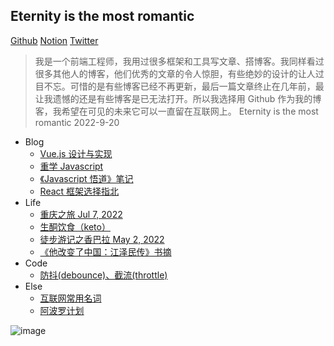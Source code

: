 ## Eternity is the most romantic

[Github](https://github.com/exposir) [Notion](https://exposir.notion.site) [Twitter](https://twitter.com/ExposirM)

> 我是一个前端工程师，我用过很多框架和工具写文章、搭博客。我同样看过很多其他人的博客，他们优秀的文章的令人惊胆，有些绝妙的设计的让人过目不忘。可惜的是有些博客已经不再更新，最后一篇文章终止在几年前，最让我遗憾的还是有些博客是已无法打开。所以我选择用 Github 作为我的博客，我希望在可见的未来它可以一直留在互联网上。 Eternity is the most romantic 2022-9-20

- Blog
  - [Vue.js 设计与实现](https://github.com/exposir/exposir.github.io/issues/9)
  - [重学 Javascript](https://github.com/exposir/exposir.github.io/issues/2)
  - [《Javascript 悟道》笔记](https://github.com/exposir/exposir.github.io/issues/5)
  - [React 框架选择指北](https://github.com/exposir/exposir.github.io/issues/9)
- Life
  - [重庆之旅 Jul 7, 2022](https://github.com/exposir/exposir.github.io/issues/9)
  - [生酮饮食（keto）](./docs/生酮饮食keto.md)
  - [徒步游记之香巴拉 May 2, 2022](https://github.com/exposir/exposir.github.io/issues/2)
  - [《他改变了中国：江泽民传》书摘](https://github.com/exposir/exposir.github.io/issues/6)
- Code
  - [防抖(debounce)、截流(throttle)](https://github.com/exposir/exposir.github.io/issues/11)
- Else
  - [互联网常用名词](https://github.com/exposir/exposir.github.io/issues/10)
  - [阿波罗计划](./docs/阿波罗计划.md)
  
![image](https://user-images.githubusercontent.com/33340988/202771264-d1049371-c6a4-4976-b930-3b3645109faa.png)
